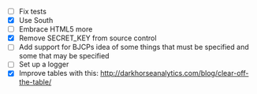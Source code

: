 - [ ] Fix tests
- [X] Use South
- [ ] Embrace HTML5 more
- [X] Remove SECRET_KEY from source control
- [ ] Add support for BJCPs idea of some things that must be specified and some that may be specified
- [ ] Set up a logger
- [X] Improve tables with this: http://darkhorseanalytics.com/blog/clear-off-the-table/
